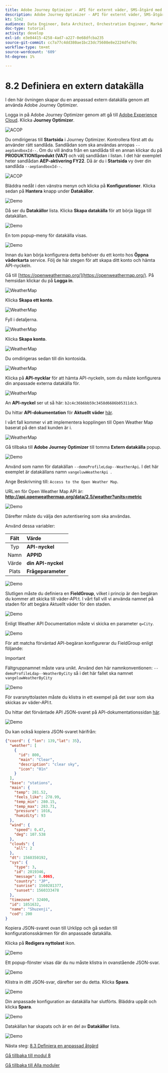```yaml
---
title: Adobe Journey Optimizer - API för externt väder, SMS-åtgärd med mera - Definiera en extern datakälla
description: Adobe Journey Optimizer - API för externt väder, SMS-åtgärd med mera - Definiera en extern datakälla
kt: 5342
audience: Data Engineer, Data Architect, Orchestration Engineer, Marketer
doc-type: tutorial
activity: develop
exl-id: e3e04415-4258-4ad7-a227-0e68dfcba235
source-git-commit: cc7a77c4dd380ae1bc23dc75608e8e2224dfe78c
workflow-type: tm+mt
source-wordcount: '609'
ht-degree: 1%

---
```


# 8.2 Definiera en extern datakälla

I den här övningen skapar du en anpassad extern datakälla genom att använda Adobe Journey Optimizer.

Logga in på Adobe Journey Optimizer genom att gå till [Adobe Experience Cloud](https://experience.adobe.com). Klicka **Journey Optimizer**.

![ACOP](../module7/images/acophome.png)

Du omdirigeras till **Startsida**  i Journey Optimizer. Kontrollera först att du använder rätt sandlåda. Sandlådan som ska användas anropas `--aepSandboxId--`. Om du vill ändra från en sandlåda till en annan klickar du på **PRODUKTIONSprodukt (VA7)** och välj sandlådan i listan. I det här exemplet heter sandlådan **AEP-aktivering FY22**. Då är du i **Startsida** vy över din sandlåda `--aepSandboxId--`.

![ACOP](../module7/images/acoptriglp.png)

Bläddra nedåt i den vänstra menyn och klicka på **Konfigurationer**. Klicka sedan på **Hantera** knapp under **Datakällor**.

![Demo](./images/menudatasources.png)

Då ser du **Datakällor** lista.
Klicka **Skapa datakälla** för att börja lägga till datakällan.

![Demo](./images/dshome.png)

En tom popup-meny för datakälla visas.

![Demo](./images/emptyds.png)

Innan du kan börja konfigurera detta behöver du ett konto hos **Öppna väderkarta** service. Följ de här stegen för att skapa ditt konto och hämta API-nyckeln.

Gå till [https://openweathermap.org/](https://openweathermap.org/). På hemsidan klickar du på **Logga in**.

![WeatherMap](./images/owm.png)

Klicka **Skapa ett konto**.

![WeatherMap](./images/owm1.png)

Fyll i detaljerna.

![WeatherMap](./images/owm2.png)

Klicka **Skapa konto**.

![WeatherMap](./images/owm3.png)

Du omdirigeras sedan till din kontosida.

![WeatherMap](./images/owm4.png)

Klicka på **API-nycklar** för att hämta API-nyckeln, som du måste konfigurera din anpassade externa datakälla för.

![WeatherMap](./images/owm5.png)

An **API-nyckel** ser ut så här: `b2c4c36b6bb59c3458d6686b05311dc3`.

Du hittar **API-dokumentation** för **Aktuellt väder** [här](https://openweathermap.org/current).

I vårt fall kommer vi att implementera kopplingen till Open Weather Map baserat på den stad kunden är i.

![WeatherMap](./images/owm6.png)

Gå tillbaka till **Adobe Journey Optimizer** till tomma **Extern datakälla** popup.

![Demo](./images/emptyds.png)

Använd som namn för datakällan `--demoProfileLdap--WeatherApi`. I det här exemplet är datakällans namn `vangeluwWeatherApi `.

Ange Beskrivning till: `Access to the Open Weather Map`.

URL:en för Open Weather Map API är: **http://api.openweathermap.org/data/2.5/weather?units=metric**

![Demo](./images/dsname.png)

Därefter måste du välja den autentisering som ska användas.

Använd dessa variabler:

| Fält | Värde |
|:-----------------------:| :-----------------------|
| Typ | **API-nyckel** |
| Namn | **APPID** |
| Värde | **din API-nyckel** |
| Plats | **Frågeparameter** |

![Demo](./images/dsauth.png)

Slutligen måste du definiera en **FieldGroup**, vilket i princip är den begäran du kommer att skicka till väder-API:t. I vårt fall vill vi använda namnet på staden för att begära Aktuellt väder för den staden.

![Demo](./images/fg.png)

Enligt Weather API Documentation måste vi skicka en parameter `q=City`.

![Demo](./images/owmapi.png)

För att matcha förväntad API-begäran konfigurerar du FieldGroup enligt följande:

>[!IMPORTANT]
>
>Fältgruppnamnet måste vara unikt. Använd den här namnkonventionen: `--demoProfileLdap--WeatherByCity` så i det här fallet ska namnet `vangeluwWeatherByCity`

![Demo](./images/fg1.png)

För svarsnyttolasten måste du klistra in ett exempel på det svar som ska skickas av väder-API:t.

Du hittar det förväntade API JSON-svaret på API-dokumentationssidan [här](https://openweathermap.org/current).

![Demo](./images/owmapi1.png)

Du kan också kopiera JSON-svaret härifrån:

```json
{"coord": { "lon": 139,"lat": 35},
  "weather": [
    {
      "id": 800,
      "main": "Clear",
      "description": "clear sky",
      "icon": "01n"
    }
  ],
  "base": "stations",
  "main": {
    "temp": 281.52,
    "feels_like": 278.99,
    "temp_min": 280.15,
    "temp_max": 283.71,
    "pressure": 1016,
    "humidity": 93
  },
  "wind": {
    "speed": 0.47,
    "deg": 107.538
  },
  "clouds": {
    "all": 2
  },
  "dt": 1560350192,
  "sys": {
    "type": 3,
    "id": 2019346,
    "message": 0.0065,
    "country": "JP",
    "sunrise": 1560281377,
    "sunset": 1560333478
  },
  "timezone": 32400,
  "id": 1851632,
  "name": "Shuzenji",
  "cod": 200
}
```

Kopiera JSON-svaret ovan till Urklipp och gå sedan till konfigurationsskärmen för din anpassade datakälla.

Klicka på **Redigera nyttolast** ikon.

![Demo](./images/owmapi2.png)

Ett popup-fönster visas där du nu måste klistra in ovanstående JSON-svar.

![Demo](./images/owmapi3.png)

Klistra in ditt JSON-svar, därefter ser du detta. Klicka **Spara**.

![Demo](./images/owmapi4.png)

Din anpassade konfiguration av datakälla har slutförts. Bläddra uppåt och klicka **Spara**.

![Demo](./images/dssave.png)

Datakällan har skapats och är en del av **Datakällor** lista.

![Demo](./images/dslist.png)

Nästa steg: [8.3 Definiera en anpassad åtgärd](./ex3.md)

[Gå tillbaka till modul 8](journey-orchestration-external-weather-api-sms.md)

[Gå tillbaka till Alla moduler](../../overview.md)
